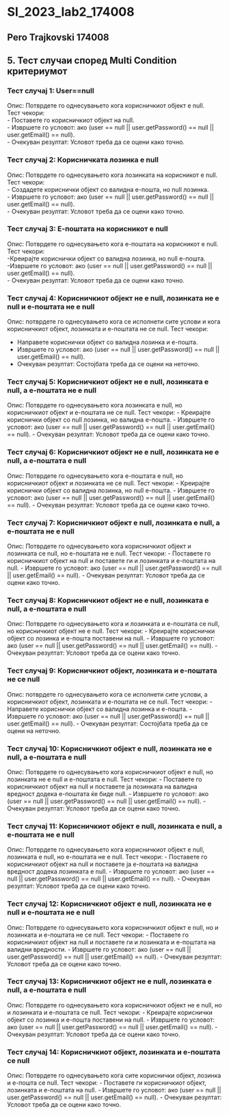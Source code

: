 # SI_2023_lab2_174008
## Pero Trajkovski 174008

## 5. Тест случаи според Multi Condition критериумот
### Тест случај 1: User==null
  Опис: Потврдете го однесувањето кога корисничкиот објект е null.  
  Тест чекори:  
    - Поставете го корисничкиот објект на null.  
    - Извршете го условот: ако (user == null || user.getPassword() == null || user.getEmail() == null).  
    - Очекуван резултат: Условот треба да се оцени како точно.  
    
### Тест случај 2: Корисничката лозинка е null  
  Опис: Потврдете го однесувањето кога лозинката на корисникот е null.  
  Тест чекори:  
    - Создадете кориснички објект со валидна е-пошта, но null лозинка.  
    - Извршете го условот: ако (user == null || user.getPassword() == null || user.getEmail() == null).  
    - Очекуван резултат: Условот треба да се оцени како точно.  
    
### Тест случај 3: Е-поштата на корисникот е null  
  Опис: Потврдете го однесувањето кога е-поштата на корисникот е null.  
  Тест чекори:  
   -Креирајте кориснички објект со валидна лозинка, но null е-пошта.  
   -Извршете го условот: ако (user == null || user.getPassword() == null || user.getEmail() == null).  
    - Очекуван резултат: Условот треба да се оцени како точно.  
   
### Тест случај 4: Корисничкиот објект не е null, лозинката не е null и е-поштата не е null
  Опис: потврдете го однесувањето кога се исполнети сите услови и кога корисничкиот објект, лозинката и е-поштата не се null.
  Тест чекори:
  - Направете кориснички објект со валидна лозинка и е-пошта.
  - Извршете го условот: ако (user == null || user.getPassword() == null || user.getEmail() == null).
  - Очекуван резултат: Состојбата треба да се оцени на неточно.

### Тест случај 5: Корисничкиот објект не е null, лозинката е null, а е-поштата не е null
  Опис: Потврдете го однесувањето кога лозинката е null, но корисничкиот објект и е-поштата не се null.
  Тест чекори:
    - Креирајте кориснички објект со null лозинка, но валидна е-пошта.
    - Извршете го условот: ако (user == null || user.getPassword() == null || user.getEmail() == null).
    - Очекуван резултат: Условот треба да се оцени како точно.
    
### Тест случај 6: Корисничкиот објект не е null, лозинката не е null, а е-поштата е null
  Опис: Потврдете го однесувањето кога е-поштата е null, но корисничкиот објект и лозинката не се null.
  Тест чекори:
    - Креирајте кориснички објект со валидна лозинка, но null е-пошта.
    - Извршете го условот: ако (user == null || user.getPassword() == null || user.getEmail() == null).
    - Очекуван резултат: Условот треба да се оцени како точно.
    
### Тест случај 7: Корисничкиот објект е null, лозинката е null, а е-поштата не е null
  Опис: Потврдете го однесувањето кога корисничкиот објект и лозинката се null, но е-поштата не е null.
  Тест чекори:
    - Поставете го корисничкиот објект на null и поставете ги и лозинката и е-поштата на null.
    - Извршете го условот: ако (user == null || user.getPassword() == null || user.getEmail() == null).
    - Очекуван резултат: Условот треба да се оцени како точно.
    
### Тест случај 8: Корисничкиот објект не е null, лозинката е null, а е-поштата е null
  Опис: Потврдете го однесувањето кога и лозинката и е-поштата се null, но корисничкиот објект не е null.
  Тест чекори:
    - Креирајте кориснички објект со лозинка и е-пошта поставени на null.
    - Извршете го условот: ако (user == null || user.getPassword() == null || user.getEmail() == null).
    - Очекуван резултат: Условот треба да се оцени како точно.
    
### Тест случај 9: Корисничкиот објект, лозинката и е-поштата не се null
  Опис: потврдете го однесувањето кога се исполнети сите услови, а корисничкиот објект, лозинката и е-поштата не се null.
  Тест чекори:
    - Направете кориснички објект со валидна лозинка и е-пошта.
    - Извршете го условот: ако (user == null || user.getPassword() == null || user.getEmail() == null).
    - Очекуван резултат: Состојбата треба да се оцени на неточно.
    
### Тест случај 10: Корисничкиот објект е null, лозинката не е null, а е-поштата е null
  Опис: Потврдете го однесувањето кога корисничкиот објект е null, но лозинката не е null и е-поштата е null.
  Тест чекори:
    - Поставете го корисничкиот објект на null и поставете ја лозинката на валидна вредност додека е-поштата ќе биде null.
    - Извршете го условот: ако (user == null || user.getPassword() == null || user.getEmail() == null).
    - Очекуван резултат: Условот треба да се оцени како точно.
    
### Тест случај 11: Корисничкиот објект е null, лозинката е null, а е-поштата не е null
  Опис: Потврдете го однесувањето кога корисничкиот објект е null, лозинката е null, но е-поштата не е null.
  Тест чекори:
    - Поставете го корисничкиот објект на null и поставете ја е-поштата на валидна вредност додека лозинката е null.
    - Извршете го условот: ако (user == null || user.getPassword() == null || user.getEmail() == null).
    - Очекуван резултат: Условот треба да се оцени како точно.
    
### Тест случај 12: Корисничкиот објект е null, лозинката не е null и е-поштата не е null
  Опис: Потврдете го однесувањето кога корисничкиот објект е null, но и лозинката и е-поштата не се null.
  Тест чекори:
    - Поставете го корисничкиот објект на null и поставете ги и лозинката и е-поштата на валидни вредности.
    - Извршете го условот: ако (user == null || user.getPassword() == null || user.getEmail() == null).
    - Очекуван резултат: Условот треба да се оцени како точно.
    
### Тест случај 13: Корисничкиот објект не е null, лозинката е null, а е-поштата е null
  Опис: Потврдете го однесувањето кога корисничкиот објект не е null, но и лозинката и е-поштата се null.
  Тест чекори:
    - Креирајте кориснички објект со лозинка и е-пошта поставени на null.
    - Извршете го условот: ако (user == null || user.getPassword() == null || user.getEmail() == null).
    - Очекуван резултат: Условот треба да се оцени како точно.
    
### Тест случај 14: Корисничкиот објект, лозинката и е-поштата се null
  Опис: Потврдете го однесувањето кога сите кориснички објект, лозинка и е-пошта се null.
  Тест чекори:
    - Поставете ги корисничкиот објект, лозинката и е-поштата на null.
    - Извршете го условот: ако (user == null || user.getPassword() == null || user.getEmail() == null).
    - Очекуван резултат: Условот треба да се оцени како точно.
